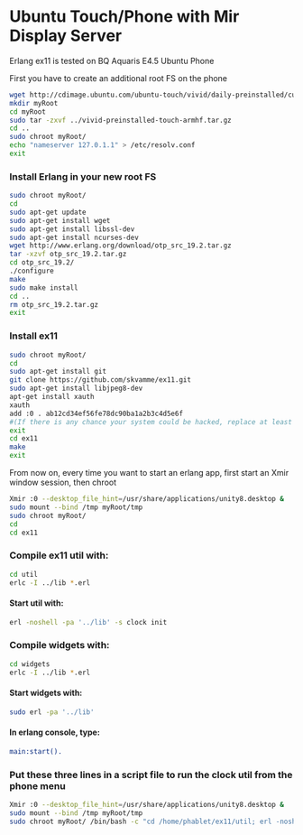 <h1>Ubuntu Touch/Phone with Mir Display Server</h1>

Erlang ex11 is tested on BQ Aquaris E4.5 Ubuntu Phone

First you have to create an additional root FS on the phone
```bash
wget http://cdimage.ubuntu.com/ubuntu-touch/vivid/daily-preinstalled/current/vivid-preinstalled-touch-armhf.tar.gz
mkdir myRoot
cd myRoot
sudo tar -zxvf ../vivid-preinstalled-touch-armhf.tar.gz
cd ..
sudo chroot myRoot/
echo "nameserver 127.0.1.1" > /etc/resolv.conf
exit
```
### Install Erlang in your new root FS
```bash
sudo chroot myRoot/
cd
sudo apt-get update
sudo apt-get install wget
sudo apt-get install libssl-dev
sudo apt-get install ncurses-dev
wget http://www.erlang.org/download/otp_src_19.2.tar.gz
tar -xzvf otp_src_19.2.tar.gz
cd otp_src_19.2/
./configure
make
sudo make install
cd ..
rm otp_src_19.2.tar.gz
exit
```
### Install ex11
```bash
sudo chroot myRoot/
cd
sudo apt-get install git
git clone https://github.com/skvamme/ex11.git
sudo apt-get install libjpeg8-dev
apt-get install xauth
xauth
add :0 . ab12cd34ef56fe78dc90ba1a2b3c4d5e6f
#(If there is any chance your system could be hacked, replace at least one of the random characters above)
exit
cd ex11
make
exit
```

From now on, every time you want to start an erlang app, first start an Xmir window session, then chroot
```bash
Xmir :0 --desktop_file_hint=/usr/share/applications/unity8.desktop &
sudo mount --bind /tmp myRoot/tmp
sudo chroot myRoot/
cd
cd ex11
```

### Compile ex11 util with:
```bash
cd util
erlc -I ../lib *.erl
```
#### Start util with:
```bash
erl -noshell -pa '../lib' -s clock init
```

### Compile widgets with:
```bash
cd widgets
erlc -I ../lib *.erl
```

#### Start widgets with:
```bash
sudo erl -pa '../lib'
```

#### In erlang console, type:
```erlang
main:start().
```

### Put these three lines in a script file to run the clock util from the phone menu
```bash
Xmir :0 --desktop_file_hint=/usr/share/applications/unity8.desktop &
sudo mount --bind /tmp myRoot/tmp
sudo chroot myRoot/ /bin/bash -c "cd /home/phablet/ex11/util; erl -noshell -pa '../lib' -s clock init"
```
